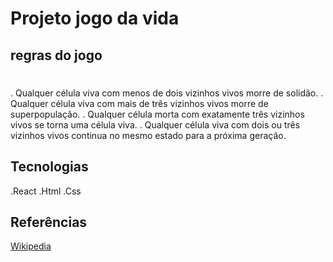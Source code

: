 # Projeto jogo da vida


## regras do jogo

#
. Qualquer célula viva com menos de dois vizinhos vivos morre de solidão.
. Qualquer célula viva com mais de três vizinhos vivos morre de superpopulação.
. Qualquer célula morta com exatamente três vizinhos vivos se torna uma célula viva.
. Qualquer célula viva com dois ou três vizinhos vivos continua no mesmo estado para a próxima geração.

## Tecnologias

.React
.Html
.Css

## Referências

[Wikipedia](https://en.wikipedia.org/wiki/Conway%27s_Game_of_Life)


